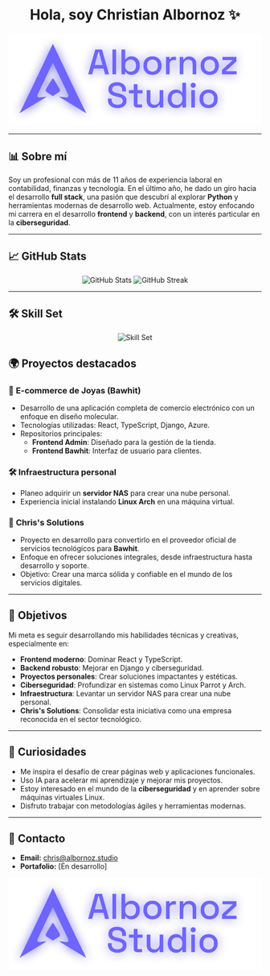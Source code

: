 <div align="center">
  <h1>Hola, soy Christian Albornoz ✨</h1>
</div>

<div align="center">
  <img src="https://raw.githubusercontent.com/ChrisTkm/ChrisTkm/refs/heads/main/banner3.png" alt="Banner">
</div>

---

## 📊 Sobre mí

Soy un profesional con más de 11 años de experiencia laboral en contabilidad, finanzas y tecnología. En el último año, he dado un giro hacia el desarrollo **full stack**, una pasión que descubrí al explorar **Python** y herramientas modernas de desarrollo web. Actualmente, estoy enfocando mi carrera en el desarrollo **frontend** y **backend**, con un interés particular en la **ciberseguridad**.

---

## 📈 GitHub Stats
<div align="center">
  <img src="https://github-readme-stats.vercel.app/api?username=ChrisTkm&show_icons=true&theme=gotham" alt="GitHub Stats" height="170">
  <img src="https://streak-stats.demolab.com/?user=ChrisTkm&theme=gotham" alt="GitHub Streak" height="170">
</div>


---

## 🛠️ Skill Set

<div align="center">
  <img src="https://skillicons.dev/icons?i=js,html,css,react,py,ts,django,azure,figma,arduino,arch,vite,vscode" alt="Skill Set">
</div>

## 🌍 Proyectos destacados

### 🔎 **E-commerce de Joyas (Bawhit)**

- Desarrollo de una aplicación completa de comercio electrónico con un enfoque en diseño molecular.
- Tecnologías utilizadas: React, TypeScript, Django, Azure.
- Repositorios principales:
  - **Frontend Admin**: Diseñado para la gestión de la tienda.
  - **Frontend Bawhit**: Interfaz de usuario para clientes.

### 🛠️ **Infraestructura personal**

- Planeo adquirir un **servidor NAS** para crear una nube personal.
- Experiencia inicial instalando **Linux Arch** en una máquina virtual.

### 💼 **Chris's Solutions**

- Proyecto en desarrollo para convertirlo en el proveedor oficial de servicios tecnológicos para **Bawhit**.
- Enfoque en ofrecer soluciones integrales, desde infraestructura hasta desarrollo y soporte.
- Objetivo: Crear una marca sólida y confiable en el mundo de los servicios digitales.

---

## 🚀 Objetivos

Mi meta es seguir desarrollando mis habilidades técnicas y creativas, especialmente en:

- **Frontend moderno**: Dominar React y TypeScript.
- **Backend robusto**: Mejorar en Django y ciberseguridad.
- **Proyectos personales**: Crear soluciones impactantes y estéticas.
- **Ciberseguridad**: Profundizar en sistemas como Linux Parrot y Arch.
- **Infraestructura**: Levantar un servidor NAS para crear una nube personal.
- **Chris's Solutions**: Consolidar esta iniciativa como una empresa reconocida en el sector tecnológico.

---

## 🌟 Curiosidades

- Me inspira el desafío de crear páginas web y aplicaciones funcionales.
- Uso IA para acelerar mi aprendizaje y mejorar mis proyectos.
- Estoy interesado en el mundo de la **ciberseguridad** y en aprender sobre máquinas virtuales Linux.
- Disfruto trabajar con metodologías ágiles y herramientas modernas.

---

## 📢 Contacto

- **Email:** [chris@albornoz.studio](mailto:chris@albornoz.studio)
- **Portafolio:** [En desarrollo]

<div style="text-align:center;">
  <img 
    src="https://raw.githubusercontent.com/ChrisTkm/ChrisTkm/refs/heads/main/banner3.png" 
    alt="Banner"
    style="max-width:100%;height:auto;"
  >
</div>

